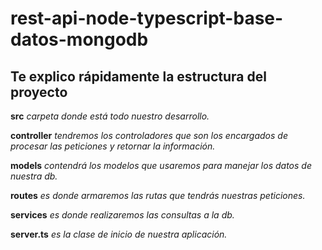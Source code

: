 # rest-api-node-typescript-base-datos-mongodb

## Te explico rápidamente la estructura del proyecto

**src** *carpeta donde está todo nuestro desarrollo.*

**controller** *tendremos los controladores que son los encargados de procesar las peticiones  y retornar la información.*

**models** *contendrá los modelos que usaremos para manejar los datos de nuestra db.*

**routes** *es donde armaremos las rutas que tendrás nuestras peticiones.*

**services** *es donde realizaremos las consultas a la db.*

**server.ts** *es la clase de inicio de nuestra aplicación.*
